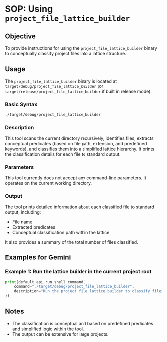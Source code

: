 # SOP: Using `project_file_lattice_builder`

## Objective

To provide instructions for using the `project_file_lattice_builder` binary to conceptually classify project files into a lattice structure.

## Usage

The `project_file_lattice_builder` binary is located at `target/debug/project_file_lattice_builder` (or `target/release/project_file_lattice_builder` if built in release mode).

### Basic Syntax

```bash
./target/debug/project_file_lattice_builder
```

### Description

This tool scans the current directory recursively, identifies files, extracts conceptual predicates (based on file path, extension, and predefined keywords), and classifies them into a simplified lattice hierarchy. It prints the classification details for each file to standard output.

### Parameters

This tool currently does not accept any command-line parameters. It operates on the current working directory.

### Output

The tool prints detailed information about each classified file to standard output, including:

*   File name
*   Extracted predicates
*   Conceptual classification path within the lattice

It also provides a summary of the total number of files classified.

## Examples for Gemini

### Example 1: Run the lattice builder in the current project root

```python
print(default_api.run_shell_command(
    command="./target/debug/project_file_lattice_builder",
    description="Run the project file lattice builder to classify files in the current directory."
))
```

## Notes

*   The classification is conceptual and based on predefined predicates and simplified logic within the tool.
*   The output can be extensive for large projects.
